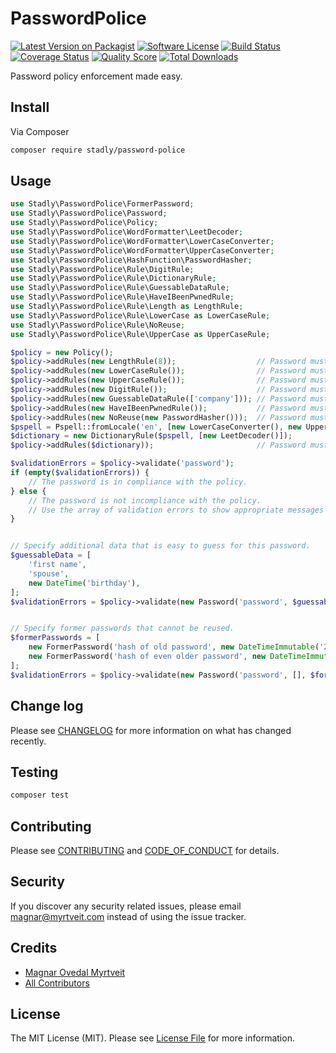 # PasswordPolice

[![Latest Version on Packagist][ico-version]][link-packagist]
[![Software License][ico-license]](LICENSE.md)
[![Build Status][ico-travis]][link-travis]
[![Coverage Status][ico-scrutinizer]][link-scrutinizer]
[![Quality Score][ico-code-quality]][link-code-quality]
[![Total Downloads][ico-downloads]][link-downloads]

Password policy enforcement made easy.

## Install

Via Composer

``` bash
composer require stadly/password-police
```

## Usage

``` php
use Stadly\PasswordPolice\FormerPassword;
use Stadly\PasswordPolice\Password;
use Stadly\PasswordPolice\Policy;
use Stadly\PasswordPolice\WordFormatter\LeetDecoder;
use Stadly\PasswordPolice\WordFormatter\LowerCaseConverter;
use Stadly\PasswordPolice\WordFormatter\UpperCaseConverter;
use Stadly\PasswordPolice\HashFunction\PasswordHasher;
use Stadly\PasswordPolice\Rule\DigitRule;
use Stadly\PasswordPolice\Rule\DictionaryRule;
use Stadly\PasswordPolice\Rule\GuessableDataRule;
use Stadly\PasswordPolice\Rule\HaveIBeenPwnedRule;
use Stadly\PasswordPolice\Rule\Length as LengthRule;
use Stadly\PasswordPolice\Rule\LowerCase as LowerCaseRule;
use Stadly\PasswordPolice\Rule\NoReuse;
use Stadly\PasswordPolice\Rule\UpperCase as UpperCaseRule;

$policy = new Policy();
$policy->addRules(new LengthRule(8));                  // Password must be at least 8 characters long.
$policy->addRules(new LowerCaseRule());                // Password must contain lower case letters.
$policy->addRules(new UpperCaseRule());                // Password must contain upper case letters.
$policy->addRules(new DigitRule());                    // Password must contain digits.
$policy->addRules(new GuessableDataRule(['company'])); // Password must not contain data that is easy to guess.
$policy->addRules(new HaveIBeenPwnedRule());           // Password must not be exposed in data breaches.
$policy->addRules(new NoReuse(new PasswordHasher()));  // Password must not have been used earlier.
$pspell = Pspell::fromLocale('en', [new LowerCaseConverter(), new UpperCaseConverter()]);
$dictionary = new DictionaryRule($pspell, [new LeetDecoder()]);
$policy->addRules($dictionary));                       // Password must not contain dictionary words.

$validationErrors = $policy->validate('password');
if (empty($validationErrors)) {
    // The password is in compliance with the policy.
} else {
    // The password is not incompliance with the policy.
    // Use the array of validation errors to show appropriate messages to the user.
}


// Specify additional data that is easy to guess for this password.
$guessableData = [
    'first name',
    'spouse',
    new DateTime('birthday'),
];
$validationErrors = $policy->validate(new Password('password', $guessableData));


// Specify former passwords that cannot be reused.
$formerPasswords = [
    new FormerPassword('hash of old password', new DateTimeImmutable('2018-11-30')),
    new FormerPassword('hash of even older password', new DateTimeImmutable('2010-08-23')),
];
$validationErrors = $policy->validate(new Password('password', [], $formerPasswords));
```

## Change log

Please see [CHANGELOG](CHANGELOG.md) for more information on what has changed recently.

## Testing

``` bash
composer test
```

## Contributing

Please see [CONTRIBUTING](CONTRIBUTING.md) and [CODE_OF_CONDUCT](CODE_OF_CONDUCT.md) for details.

## Security

If you discover any security related issues, please email magnar@myrtveit.com instead of using the issue tracker.

## Credits

- [Magnar Ovedal Myrtveit][link-author]
- [All Contributors][link-contributors]

## License

The MIT License (MIT). Please see [License File](LICENSE.md) for more information.

[ico-version]: https://img.shields.io/packagist/v/stadly/password-police.svg?style=flat-square
[ico-license]: https://img.shields.io/badge/license-MIT-brightgreen.svg?style=flat-square
[ico-travis]: https://img.shields.io/travis/Stadly/PasswordPolice/master.svg?style=flat-square
[ico-scrutinizer]: https://img.shields.io/scrutinizer/coverage/g/Stadly/PasswordPolice.svg?style=flat-square
[ico-code-quality]: https://img.shields.io/scrutinizer/g/Stadly/PasswordPolice.svg?style=flat-square
[ico-downloads]: https://img.shields.io/packagist/dt/stadly/password-police.svg?style=flat-square

[link-packagist]: https://packagist.org/packages/stadly/password-police
[link-travis]: https://travis-ci.org/Stadly/PasswordPolice
[link-scrutinizer]: https://scrutinizer-ci.com/g/Stadly/PasswordPolice/code-structure
[link-code-quality]: https://scrutinizer-ci.com/g/Stadly/PasswordPolice
[link-downloads]: https://packagist.org/packages/stadly/password-police
[link-author]: https://github.com/Stadly
[link-contributors]: ../../contributors
